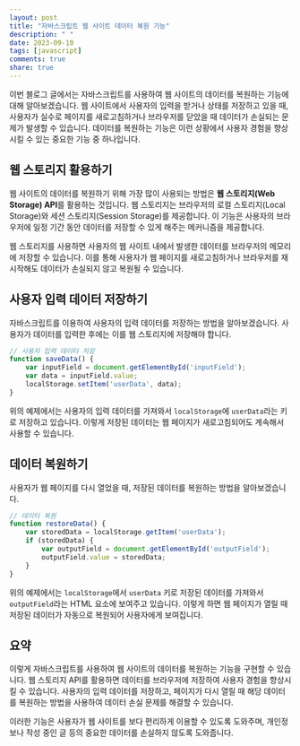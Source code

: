 ```yaml
---
layout: post
title: "자바스크립트 웹 사이트 데이터 복원 기능"
description: " "
date: 2023-09-10
tags: [javascript]
comments: true
share: true
---
```


이번 블로그 글에서는 자바스크립트를 사용하여 웹 사이트의 데이터를 복원하는 기능에 대해 알아보겠습니다. 웹 사이트에서 사용자의 입력을 받거나 상태를 저장하고 있을 때, 사용자가 실수로 페이지를 새로고침하거나 브라우저를 닫았을 때 데이터가 손실되는 문제가 발생할 수 있습니다. 데이터를 복원하는 기능은 이런 상황에서 사용자 경험을 향상시킬 수 있는 중요한 기능 중 하나입니다.

## 웹 스토리지 활용하기

웹 사이트의 데이터를 복원하기 위해 가장 많이 사용되는 방법은 **웹 스토리지(Web Storage) API**를 활용하는 것입니다. 웹 스토리지는 브라우저의 로컬 스토리지(Local Storage)와 세션 스토리지(Session Storage)를 제공합니다. 이 기능은 사용자의 브라우저에 일정 기간 동안 데이터를 저장할 수 있게 해주는 메커니즘을 제공합니다.

웹 스토리지를 사용하면 사용자의 웹 사이트 내에서 발생한 데이터를 브라우저의 메모리에 저장할 수 있습니다. 이를 통해 사용자가 웹 페이지를 새로고침하거나 브라우저를 재시작해도 데이터가 손실되지 않고 복원될 수 있습니다.

## 사용자 입력 데이터 저장하기

자바스크립트를 이용하여 사용자의 입력 데이터를 저장하는 방법을 알아보겠습니다. 사용자가 데이터를 입력한 후에는 이를 웹 스토리지에 저장해야 합니다.

```javascript
// 사용자 입력 데이터 저장
function saveData() {
    var inputField = document.getElementById('inputField');
    var data = inputField.value;
    localStorage.setItem('userData', data);
}
```

위의 예제에서는 사용자의 입력 데이터를 가져와서 `localStorage`에 `userData`라는 키로 저장하고 있습니다. 이렇게 저장된 데이터는 웹 페이지가 새로고침되어도 계속해서 사용할 수 있습니다.

## 데이터 복원하기

사용자가 웹 페이지를 다시 열었을 때, 저장된 데이터를 복원하는 방법을 알아보겠습니다.

```javascript
// 데이터 복원
function restoreData() {
    var storedData = localStorage.getItem('userData');
    if (storedData) {
        var outputField = document.getElementById('outputField');
        outputField.value = storedData;
    }
}
```

위의 예제에서는 `localStorage`에서 `userData` 키로 저장된 데이터를 가져와서 `outputField`라는 HTML 요소에 보여주고 있습니다. 이렇게 하면 웹 페이지가 열릴 때 저장된 데이터가 자동으로 복원되어 사용자에게 보여집니다.

## 요약

이렇게 자바스크립트를 사용하여 웹 사이트의 데이터를 복원하는 기능을 구현할 수 있습니다. 웹 스토리지 API를 활용하면 데이터를 브라우저에 저장하여 사용자 경험을 향상시킬 수 있습니다. 사용자의 입력 데이터를 저장하고, 페이지가 다시 열릴 때 해당 데이터를 복원하는 방법을 사용하여 데이터 손실 문제를 해결할 수 있습니다.

이러한 기능은 사용자가 웹 사이트를 보다 편리하게 이용할 수 있도록 도와주며, 개인정보나 작성 중인 글 등의 중요한 데이터를 손실하지 않도록 도와줍니다.